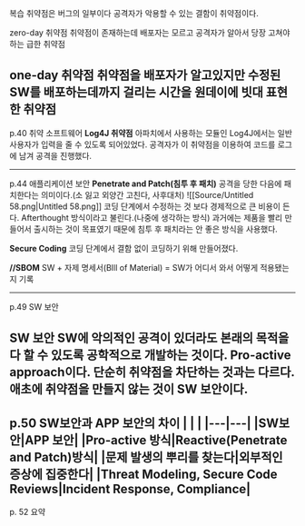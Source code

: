 복습
취약점은 버그의 일부이다
공격자가 악용할 수 있는 결함이 취약점이다.
  
zero-day 취약점
취약점이 존재하는데 배포자는 모르고 공격자가 알아서 당장 고쳐야하는 급한 취약점
  
one-day 취약점
취약점을 배포자가 알고있지만 수정된 SW를 배포하는데까지 걸리는 시간을 원데이에 빗대 표현한 취약점
---
p.40 취약 소프트웨어
**Log4J 취약점**
아파치에서 사용하는 모듈인 Log4J에서는 일반 사용자가 입력을 줄 수 있도록 되어있었다.
공격자가 이 취약점을 이용하여 코드를 로그에 남겨 공격을 진행했다.
  
---
p.44 애플리케이션 보안
**Penetrate and Patch(침투 후 패치)**
공격을 당한 다음에 패치한다는 의미이다.(소 잃고 외양간 고친다, 사후대처)
![[Source/Untitled 58.png|Untitled 58.png]]
코딩 단계에서 수정하는 것 보다 경제적으로 큰 비용이 든다.
Afterthought 방식이라고 불린다.(나중에 생각하는 방식)
과거에는 제품을 빨리 만들어서 출시하는 것이 목표였기 때문에 침투 후 패치라는 안 좋은 방식을 사용했다.
  
**Secure Coding**
코딩 단계에서 결함 없이 코딩하기 위해 만들어졌다.
  
**//SBOM**
SW + 자제 명세서(BIll of Material) = SW가 어디서 와서 어떻게 적용됐는지 기록
  
---
p.49 SW 보안
  
**SW 보안**
SW에 악의적인 공격이 있더라도 본래의 목적을 다 할 수 있도록 공학적으로 개발하는 것이다.
Pro-active approach이다.
단순히 취약점을 차단하는 것과는 다르다. 애초에 취약점을 만들지 않는 것이 SW 보안이다.
---
p.50 SW보안과 APP 보안의 차이
|   |   |
|---|---|
|SW보안|APP 보안|
|Pro-active 방식|Reactive(Penetrate and Patch)방식|
|문제 발생의 뿌리를 찾는다|외부적인 증상에 집중한다|
|Threat Modeling, Secure Code Reviews|Incident Response, Compliance|
---
p. 52 요약